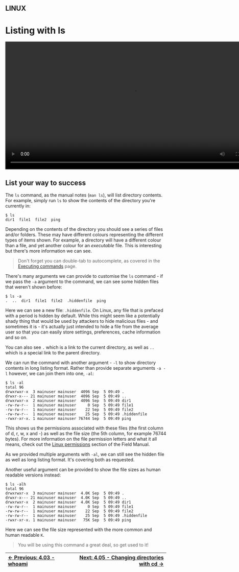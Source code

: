 ## LINUX

# Listing with ls

<div align="center">
  <video src="https://github.com/alphyos/CyberStart-2023/assets/108233076/026dc491-692b-4f93-bd13-e980db03f594" width="800" />
</div>

## List your way to success

The `ls` command, as the manual notes (`man ls`), will list directory contents. For example, simply run `ls` to show the contents of the directory you're currently in:

```console
$ ls
dir1  file1  file2  ping
```

Depending on the contents of the directory you should see a series of
 files and/or folders. These may have different colours representing the
 different types of items shown. For example, a directory will have a
different colour than a file, and yet another colour for an *executable* file. This is interesting but there's more information we can see.

> Don't forget you can double-tab to autocomplete, as covered in the [Executing commands](ExecutingCommands4.2.md) page.

There's many arguments we can provide to customise the `ls` command - if we pass the `-a` argument to the command, we can see some hidden files that weren't shown before:

```console
$ ls -a
.  ..  dir1  file1  file2  .hiddenfile  ping
```

Here we can see a new file: `.hiddenfile`. On Linux, any
file that is prefaced with a period is hidden by default. While this
might seem like a potentially shady thing that would be used by
attackers to hide malicious files - and sometimes it is - it's actually
just intended to hide a file from the average user so that you can
easily store settings, preferences, cache information and so on.

You can also see `.` which is a link to the current directory, as well as `..` which is a special link to the parent directory.

We can run the command with another argument - `-l` to show directory contents in long listing format. Rather than provide separate arguments `-a -l` however, we can join them into one, `-al`:

```console
$ ls -al
total 96
drwxrwxr-x  3 mainuser mainuser  4096 Sep  5 09:49 .
drwxr-x--- 21 mainuser mainuser  4096 Sep  5 09:49 ..
drwxrwxr-x  2 mainuser mainuser  4096 Sep  5 09:49 dir1
-rw-rw-r--  1 mainuser mainuser     0 Sep  5 09:49 file1
-rw-rw-r--  1 mainuser mainuser    22 Sep  5 09:49 file2
-rw-rw-r--  1 mainuser mainuser    25 Sep  5 09:49 .hiddenfile
-rwxr-xr-x. 1 mainuser mainuser 76744 Sep  5 09:49 ping
```

This shows us the permissions associated with these files (the first
column of d, r, w, x and -) as well as the file size (the 5th column,
for example 76744 bytes). For more information on the file permission
letters and what it all means, check out the [Linux permissions](LinuxPermissions4.7.md) section of the Field Manual.

As we provided multiple arguments with `-al`, we can still see the hidden file as well as long listing format. It's covering both as requested.

Another useful argument can be provided to show the file sizes as human readable versions instead:

```console
$ ls -alh
total 96
drwxrwxr-x  3 mainuser mainuser  4.0K Sep  5 09:49 .
drwxr-x--- 21 mainuser mainuser  4.0K Sep  5 09:49 ..
drwxrwxr-x  2 mainuser mainuser  4.0K Sep  5 09:49 dir1
-rw-rw-r--  1 mainuser mainuser     0 Sep  5 09:49 file1
-rw-rw-r--  1 mainuser mainuser    22 Sep  5 09:49 file2
-rw-rw-r--  1 mainuser mainuser    25 Sep  5 09:49 .hiddenfile
-rwxr-xr-x. 1 mainuser mainuser   75K Sep  5 09:49 ping
```

Here we can see the file size represented with the more common and human readable `K`.

> You will be using this command a great deal, so get used to it!

<div align="center">

[← Previous: 4.03 - whoami](Whoami4.3.md) | [Next: 4.05 - Changing directories with cd →](ChangingDirectoriesWithCd4.5.md)
:-|-:
